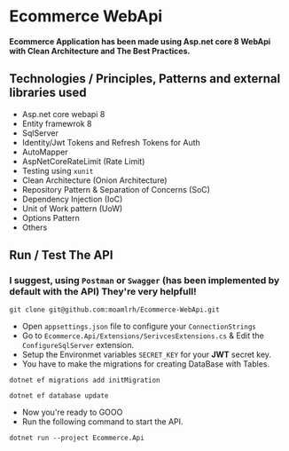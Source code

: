 # Ecommerce WebApi 

#### Ecommerce Application has been made using Asp.net core 8 WebApi with Clean Architecture and The Best Practices.

## Technologies / Principles, Patterns and external libraries used  

- Asp.net core webapi 8
- Entity framewrok 8
- SqlServer
- Identity/Jwt Tokens and Refresh Tokens for Auth
- AutoMapper
- AspNetCoreRateLimit (Rate Limit)
- Testing using `xunit`
- Clean Architecture (Onion Architecture)
- Repository Pattern & Separation of Concerns (SoC)
- Dependency Injection (IoC)
- Unit of Work pattern (UoW)
- Options Pattern
- Others

## Run / Test The API

### I suggest, using `Postman` or `Swagger` (has been implemented by default with the API) They're very helpfull!

```
git clone git@github.com:moamlrh/Ecommerce-WebApi.git
```

- Open `appsettings.json` file to configure your `ConnectionStrings`
- Go to `Ecommerce.Api/Extensions/SerivcesExtensions.cs` & Edit the `ConfigureSqlServer` extension.
- Setup the Environmet variables `SECRET_KEY` for your **JWT** secret key.
- You have to make the migrations for creating DataBase with Tables.

```
dotnet ef migrations add initMigration
```
```
dotnet ef database update
```

- Now you're ready to GOOO
- Run the following command to start the API.

```
dotnet run --project Ecommerce.Api
```
